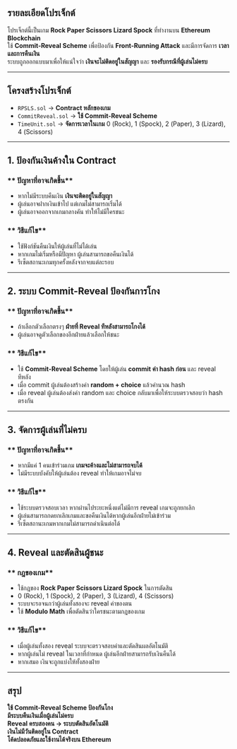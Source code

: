 ##  รายละเอียดโปรเจ็กต์
โปรเจ็กต์นี้เป็นเกม **Rock Paper Scissors Lizard Spock** ที่ทำงานบน **Ethereum Blockchain**  
ใช้ **Commit-Reveal Scheme** เพื่อป้องกัน **Front-Running Attack** และมีการจัดการ **เวลาและการคืนเงิน**  
ระบบถูกออกแบบมาเพื่อให้แน่ใจว่า **เงินจะไม่ติดอยู่ในสัญญา** และ **รองรับกรณีที่ผู้เล่นไม่ครบ**  

---

##  **โครงสร้างโปรเจ็กต์**
- `RPSLS.sol` → **Contract หลักของเกม**
- `CommitReveal.sol` → **ใช้ Commit-Reveal Scheme**
- `TimeUnit.sol` → **จัดการเวลาในเกม**
0 (Rock), 1 (Spock), 2 (Paper), 3 (Lizard), 4 (Scissors)
---

##  **1. ป้องกันเงินค้างใน Contract**
### ** ปัญหาที่อาจเกิดขึ้น**
- หากไม่มีระบบคืนเงิน **เงินจะติดอยู่ในสัญญา**
- ผู้เล่นอาจฝากเงินเข้าไป แต่เกมไม่สามารถเริ่มได้
- ผู้เล่นอาจออกจากเกมกลางคัน ทำให้ไม่มีใครชนะ  

### ** วิธีแก้ไข**
- ใช้ฟังก์ชันคืนเงินให้ผู้เล่นที่ไม่ได้เล่น  
- หากเกมไม่เริ่มหรือมีปัญหา ผู้เล่นสามารถขอคืนเงินได้  
- รีเซ็ตสถานะเกมทุกครั้งหลังจากจบแต่ละรอบ  

---

##  **2. ระบบ Commit-Reveal ป้องกันการโกง**
### ** ปัญหาที่อาจเกิดขึ้น**
- ถ้าเลือกตัวเลือกตรงๆ **ฝ่ายที่ Reveal ทีหลังสามารถโกงได้**
- ผู้เล่นอาจดูตัวเลือกของอีกฝ่ายแล้วเลือกให้ชนะ  

### ** วิธีแก้ไข**
- ใช้ **Commit-Reveal Scheme** โดยให้ผู้เล่น **commit ค่า hash ก่อน** และ reveal ทีหลัง  
- เมื่อ commit ผู้เล่นต้องสร้างค่า **random + choice** แล้วคำนวณ hash  
- เมื่อ reveal ผู้เล่นต้องส่งค่า random และ choice กลับมาเพื่อให้ระบบตรวจสอบว่า hash ตรงกัน  

---

## **3. จัดการผู้เล่นที่ไม่ครบ**
### ** ปัญหาที่อาจเกิดขึ้น**
- หากมีแค่ 1 คนเข้าร่วมเกม **เกมจะค้างและไม่สามารถจบได้**
- ไม่มีระบบบังคับให้ผู้เล่นต้อง reveal ทำให้เกมอาจไม่จบ  

### ** วิธีแก้ไข**
- ใช้ระบบตรวจสอบเวลา หากผ่านไประยะหนึ่งแต่ไม่มีการ reveal เกมจะถูกยกเลิก  
- ผู้เล่นสามารถกดยกเลิกเกมและขอคืนเงินได้หากผู้เล่นอีกฝ่ายไม่เข้าร่วม  
- รีเซ็ตสถานะเกมหากเกมไม่สามารถดำเนินต่อได้  

---

##  **4. Reveal และตัดสินผู้ชนะ**
### ** กฎของเกม**
- ใช้กฎของ **Rock Paper Scissors Lizard Spock** ในการตัดสิน
- 0 (Rock), 1 (Spock), 2 (Paper), 3 (Lizard), 4 (Scissors) 
- ระบบจะรอจนกว่าผู้เล่นทั้งสองจะ reveal ค่าของตน  
- ใช้ **Modulo Math** เพื่อตัดสินว่าใครชนะตามกฎของเกม  

### ** วิธีแก้ไข**
- เมื่อผู้เล่นทั้งสอง reveal ระบบจะตรวจสอบค่าและตัดสินผลอัตโนมัติ  
- หากผู้เล่นไม่ reveal ในเวลาที่กำหนด ผู้เล่นอีกฝ่ายสามารถรับเงินคืนได้  
- หากเสมอ เงินจะถูกแบ่งให้ทั้งสองฝ่าย  

---

##  **สรุป**
**ใช้ Commit-Reveal Scheme ป้องกันโกง**  
**มีระบบคืนเงินเมื่อผู้เล่นไม่ครบ**  
**Reveal ครบสองคน → ระบบตัดสินอัตโนมัติ**  
**เงินไม่มีวันติดอยู่ใน Contract**  
**โค้ดปลอดภัยและใช้งานได้จริงบน Ethereum**  
